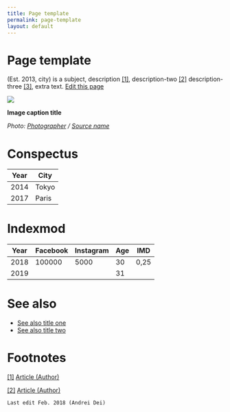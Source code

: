 ```yaml
---
title: Page template
permalink: page-template
layout: default
---
```


# Page template


(Est. 2013, city) is a subject, description <span id="a1">[\[1\]](#f1)</span>, description-two <span id="a2">[\[2\]](#f2)</span> description-three <span id="a3">[\[3\]](#f3)</span>, extra text. [Edit this page](http://prose.io/#indexmod/encyclopedia/edit/master/page.md)

![](/encyclopedia/images/image-name.jpg)

**Image caption title**

*Photo: [Photographer](/photographer) / [Source name](/source)*

# Conspectus

|Year|City|
|-|-|
|2014|Tokyo|
|2017|Paris|

# Indexmod

|Year|Facebook|Instagram|Age|IMD|
|-|-|-|-|-|
|2018|100000|5000|30|0,25|
|2019|||31||

# See also

+ [See also title one](page)
+ [See also title two](page)


# Footnotes

[[1]](#a1) <span id="f1"></span> [Article (Author)](http://example.net/article)

[[2]](#a2) <span id="f2"></span> [Article (Author)](http://example.net/article)

`Last edit Feb. 2018 (Andrei Dei)`

